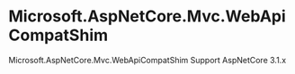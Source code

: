 # Microsoft.AspNetCore.Mvc.WebApiCompatShim
Microsoft.AspNetCore.Mvc.WebApiCompatShim Support AspNetCore 3.1.x
